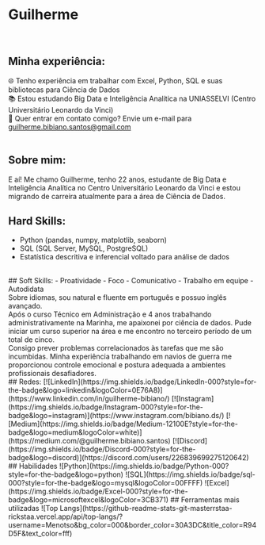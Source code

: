 # Guilherme

<br>

## Minha experiência:
🌐 Tenho experiência em trabalhar com Excel, Python, SQL e suas bibliotecas para Ciência de Dados <br>
📚 Estou estudando Big Data e Inteligência Analítica na UNIASSELVI (Centro Universitário Leonardo da Vinci) <br>
📧 Quer entrar em contato comigo? Envie um e-mail para guilherme.bibiano.santos@gmail.com <br>
<br>
## Sobre mim:
E aí! Me chamo Guilherme, tenho 22 anos, estudante de Big Data e Inteligência Analítica no Centro Universitário Leonardo da Vinci e estou migrando de carreira atualmente para a área de Ciência de Dados.
<br>
## Hard Skills:
- Python (pandas, numpy, matplotlib, seaborn)
- SQL (SQL Server, MySQL, PostgreSQL)
- Estatística descritiva e inferencial voltado para análise de dados
<br>
## Soft Skills:
- Proatividade
- Foco
- Comunicativo
- Trabalho em equipe
- Autodidata
<br>
Sobre idiomas, sou natural e fluente em português e possuo inglês avançado.
<br>
Após o curso Técnico em Administração e 4 anos trabalhando administrativamente na Marinha, me apaixonei por ciência de dados. Pude iniciar um curso superior na área e me encontro no terceiro período de um total de cinco.
<br>
Consigo prever problemas correlacionados às tarefas que me são incumbidas. Minha experiência trabalhando em navios de guerra me proporcionou controle emocional e postura adequada a ambientes profissionais desafiadores.
<br>
## Redes:
[![LinkedIn](https://img.shields.io/badge/LinkedIn-000?style=for-the-badge&logo=linkedin&logoColor=0E76A8)](https://www.linkedin.com/in/guilherme-bibiano/)
[![Instagram](https://img.shields.io/badge/Instagram-000?style=for-the-badge&logo=instagram)](https://www.instagram.com/bibiano.ds/)
[![Medium](https://img.shields.io/badge/Medium-12100E?style=for-the-badge&logo=medium&logoColor=white)](https://medium.com/@guilherme.bibiano.santos)
[![Discord](https://img.shields.io/badge/Discord-000?style=for-the-badge&logo=discord)](https://discord.com/users/226839699275120642)
## Habilidades
![Python](https://img.shields.io/badge/Python-000?style=for-the-badge&logo=python)
![SQL](https://img.shields.io/badge/sql-000?style=for-the-badge&logo=mysql&logoColor=00FFFF)
![Excel](https://img.shields.io/badge/Excel-000?style=for-the-badge&logo=microsoftexcel&logoColor=3CB371)
## Ferramentas mais utilizadas
![Top Langs](https://github-readme-stats-git-masterrstaa-rickstaa.vercel.app/api/top-langs/?username=Menotso&bg_color=000&border_color=30A3DC&title_color=R94D5F&text_color=fff)
